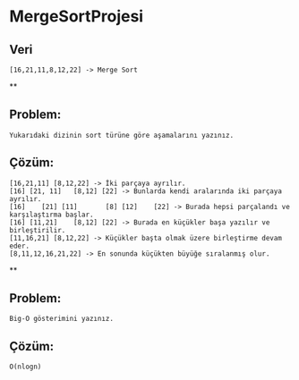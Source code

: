 # MergeSortProjesi

## Veri
    [16,21,11,8,12,22] -> Merge Sort
**
## Problem:
    Yukarıdaki dizinin sort türüne göre aşamalarını yazınız.
## Çözüm:
    [16,21,11] [8,12,22] -> İki parçaya ayrılır.
    [16] [21, 11]   [8,12] [22] -> Bunlarda kendi aralarında iki parçaya ayrılır.
    [16]    [21] [11]       [8] [12]    [22] -> Burada hepsi parçalandı ve karşılaştırma başlar.
    [16] [11,21]    [8,12] [22] -> Burada en küçükler başa yazılır ve birleştirilir.
    [11,16,21] [8,12,22] -> Küçükler başta olmak üzere birleştirme devam eder.
    [8,11,12,16,21,22] -> En sonunda küçükten büyüğe sıralanmış olur.
 **
## Problem:
    Big-O gösterimini yazınız.
## Çözüm:
    O(nlogn)
